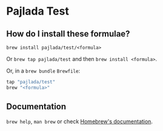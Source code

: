 # Pajlada Test

## How do I install these formulae?

`brew install pajlada/test/<formula>`

Or `brew tap pajlada/test` and then `brew install <formula>`.

Or, in a `brew bundle` `Brewfile`:

```ruby
tap "pajlada/test"
brew "<formula>"
```

## Documentation

`brew help`, `man brew` or check [Homebrew's documentation](https://docs.brew.sh).

